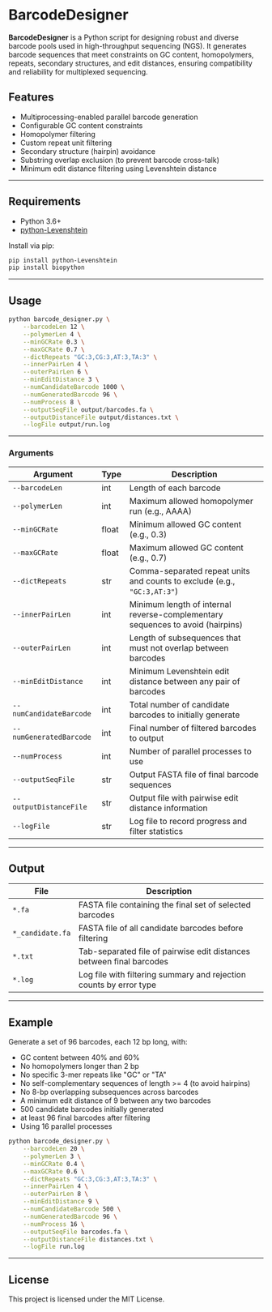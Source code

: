 # BarcodeDesigner

**BarcodeDesigner** is a Python script for designing robust and diverse barcode pools used in high-throughput sequencing (NGS). It generates barcode sequences that meet constraints on GC content, homopolymers, repeats, secondary structures, and edit distances, ensuring compatibility and reliability for multiplexed sequencing.

## Features

- Multiprocessing-enabled parallel barcode generation
- Configurable GC content constraints
- Homopolymer filtering
- Custom repeat unit filtering
- Secondary structure (hairpin) avoidance
- Substring overlap exclusion (to prevent barcode cross-talk)
- Minimum edit distance filtering using Levenshtein distance

---

## Requirements

- Python 3.6+
- [python-Levenshtein](https://pypi.org/project/python-Levenshtein/)

Install via pip:

```bash
pip install python-Levenshtein
pip install biopython
```

---

## Usage

```bash
python barcode_designer.py \
    --barcodeLen 12 \
    --polymerLen 4 \
    --minGCRate 0.3 \
    --maxGCRate 0.7 \
    --dictRepeats "GC:3,CG:3,AT:3,TA:3" \
    --innerPairLen 4 \
    --outerPairLen 6 \
    --minEditDistance 3 \
    --numCandidateBarcode 1000 \
    --numGeneratedBarcode 96 \
    --numProcess 8 \
    --outputSeqFile output/barcodes.fa \
    --outputDistanceFile output/distances.txt \
    --logFile output/run.log
```

---

### Arguments

| Argument                | Type  | Description                                                                    |
| ----------------------- | ----- | ------------------------------------------------------------------------------ |
| `--barcodeLen`          | int   | Length of each barcode                                                         |
| `--polymerLen`          | int   | Maximum allowed homopolymer run (e.g., AAAA)                                   |
| `--minGCRate`           | float | Minimum allowed GC content (e.g., 0.3)                                         |
| `--maxGCRate`           | float | Maximum allowed GC content (e.g., 0.7)                                         |
| `--dictRepeats`         | str   | Comma-separated repeat units and counts to exclude (e.g., `"GC:3,AT:3"`)       |
| `--innerPairLen`        | int   | Minimum length of internal reverse-complementary sequences to avoid (hairpins) |
| `--outerPairLen`        | int   | Length of subsequences that must not overlap between barcodes                  |
| `--minEditDistance`     | int   | Minimum Levenshtein edit distance between any pair of barcodes                 |
| `--numCandidateBarcode` | int   | Total number of candidate barcodes to initially generate                       |
| `--numGeneratedBarcode` | int   | Final number of filtered barcodes to output                                    |
| `--numProcess`          | int   | Number of parallel processes to use                                            |
| `--outputSeqFile`       | str   | Output FASTA file of final barcode sequences                                   |
| `--outputDistanceFile`  | str   | Output file with pairwise edit distance information                            |
| `--logFile`             | str   | Log file to record progress and filter statistics                              |

---

## Output

| File             | Description                                                          |
| ---------------- | -------------------------------------------------------------------- |
| `*.fa`           | FASTA file containing the final set of selected barcodes             |
| `*_candidate.fa` | FASTA file of all candidate barcodes before filtering                |
| `*.txt`          | Tab-separated file of pairwise edit distances between final barcodes |
| `*.log`          | Log file with filtering summary and rejection counts by error type   |

---

## Example

Generate a set of 96 barcodes, each 12 bp long, with:

- GC content between 40% and 60%
- No homopolymers longer than 2 bp
- No specific 3-mer repeats like "GC" or "TA"
- No self-complementary sequences of length >= 4 (to avoid hairpins)
- No 8-bp overlapping subsequences across barcodes
- A minimum edit distance of 9 between any two barcodes
- 500 candidate barcodes initially generated
- at least 96 final barcodes after filtering
- Using 16 parallel processes
```bash
python barcode_designer.py \
    --barcodeLen 20 \
    --polymerLen 3 \
    --minGCRate 0.4 \
    --maxGCRate 0.6 \
    --dictRepeats "GC:3,CG:3,AT:3,TA:3" \
    --innerPairLen 4 \
    --outerPairLen 8 \
    --minEditDistance 9 \
    --numCandidateBarcode 500 \
    --numGeneratedBarcode 96 \
    --numProcess 16 \
    --outputSeqFile barcodes.fa \
    --outputDistanceFile distances.txt \
    --logFile run.log
```

---

## License

This project is licensed under the MIT License.
